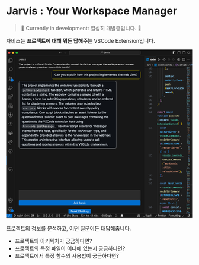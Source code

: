 # Jarvis : Your Workspace Manager

> 🚧 Currently in development: 열심히 개발중입니다. 🚧

자비스는 **프로젝트에 대해 뭐든 답해주는** VSCode Extension입니다.

![sample](./readme/image.png)

프로젝트의 정보를 분석하고, 어떤 질문이든 대답해줍니다.

- 프로젝트의 아키텍처가 궁금하다면?
- 프로젝트의 특정 파일이 어디에 있는지 궁금하다면?
- 프로젝트에서 특정 함수의 사용법이 궁금하다면?
